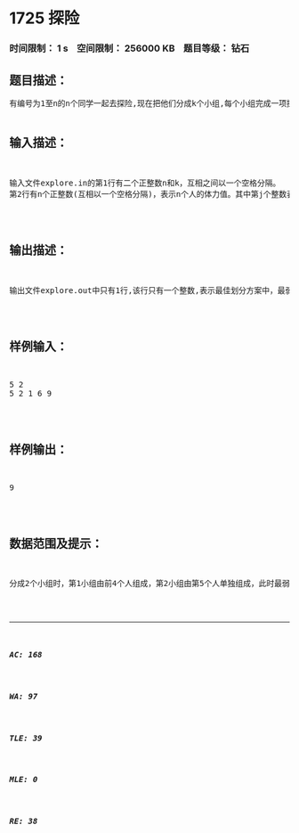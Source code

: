 # 1725 探险   
### 时间限制： 1 s&nbsp;&nbsp;&nbsp;&nbsp;空间限制： 256000 KB&nbsp;&nbsp;&nbsp;&nbsp;题目等级： 钻石  
## 题目描述：  

<pre>
有编号为1至n的n个同学一起去探险,现在把他们分成k个小组,每个小组完成一项探险任务。分组时,如果第i人与第j人分在同一组(i<j),则他们之间的所有人(第i+1,i+2,…,j-1个)也必须在同一个小组中。
一个小组内所有人的体力和越小，途中可能越危险。为了确保每个同学的安全，要求分组时，使得所有小组中，体力和最小的那个小组的所有人的体力和尽量大。
依次告诉你每个人的体力，如何分组呢？
</pre>
  
  
## 输入描述：  

<pre>
输入文件explore.in的第1行有二个正整数n和k，互相之间以一个空格分隔。
第2行有n个正整数(互相以一个空格分隔)，表示n个人的体力值。其中第j个整数表示第j个人的体力值。
</pre>
  
  
## 输出描述：  

<pre>
输出文件explore.out中只有1行,该行只有一个整数,表示最佳划分方案中，最弱的小组中，所有人的体力值之和。
</pre>
  
  
## 样例输入：  

<pre>
5 2
5 2 1 6 9
</pre>
  
  
## 样例输出：  

<pre>
9
</pre>
  
  
## 数据范围及提示：  

<pre>
分成2个小组时，第1小组由前4个人组成，第2小组由第5个人单独组成，此时最弱小组的体力和为9（其它划分方案时最弱小组的体力和都小于9）。
</pre>
  
  
***  

##### AC: 168  
##### WA: 97  
##### TLE: 39  
##### MLE: 0  
##### RE: 38  
